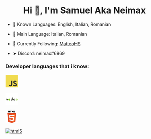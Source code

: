 <h1 align="center">Hi 👋, I'm Samuel Aka Neimax</h1>

- 📙 Known Languages: English, Italian, Romanian

- 📙 Main Language: Italian, Romanian

- 🥰 Currently Following: [MatteoHS](https://discord.gg/matteohs)

- ➤ Discord: neimax#6969

<h3>Developer languages that i know:</h3>

<a href="https://developer.mozilla.org/en-US/docs/Web/JavaScript" target="_blank"> <img src="https://raw.githubusercontent.com/devicons/devicon/master/icons/javascript/javascript-original.svg" alt="javascript" width="40" height="40" /> </a>                      

<a href="https://nodejs.org" target="_blank"> <img src="https://raw.githubusercontent.com/devicons/devicon/master/icons/nodejs/nodejs-original-wordmark.svg" alt="nodejs" width="40" height="40" /> </a> 

<a href="https://www.w3.org/html/" target="_blank"> <img src="https://raw.githubusercontent.com/devicons/devicon/master/icons/html5/html5-original-wordmark.svg" alt="html5" width="40" height="40" /> </a> 

<a href="https://discord.js.org/" target="_blank"> <img src="https://discord.js.org/static/logo.svg" alt="html5" width="40" height="40" /> </a> 
